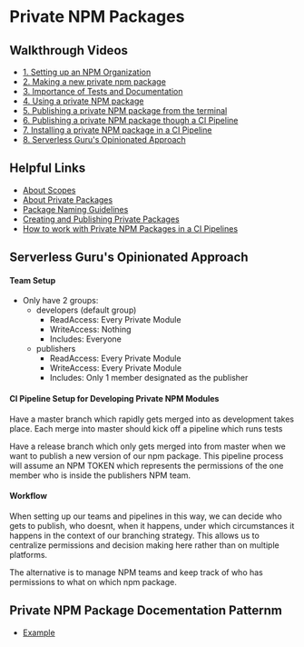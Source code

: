# Private NPM Packages

## Walkthrough Videos
- [1. Setting up an NPM Organization](https://www.loom.com/share/e56fb3cd60bb498695c20bc0b8b812cb)
- [2. Making a new private npm package](https://www.loom.com/share/8a3d05add1884d049bc673d8e8edd4f5)
- [3. Importance of Tests and Documentation](https://www.loom.com/share/55cf94981c23499294e23c370fe187d1)
- [4. Using a private NPM package](https://www.loom.com/share/193db8aacbe84862a3bd8778154cf2b5)
- [5. Publishing a private NPM package from the terminal](https://www.loom.com/share/94611a3481344d418324ea92b8ee2818)
- [6. Publishing a private NPM package though a CI Pipeline](https://www.loom.com/share/526196810d1c4cb1ba21f3d3854fbc52)
- [7. Installing a private NPM package in a CI Pipeline](https://www.loom.com/share/a466160a93704bb2a382d3a558dde0c6)
- [8. Serverless Guru's Opinionated Approach](https://www.loom.com/share/8c6a1ba360774c0c86a75951795e18c8)


## Helpful Links
- [About Scopes](https://docs.npmjs.com/about-scopes)
- [About Private Packages](https://docs.npmjs.com/about-private-packages)
- [Package Naming Guidelines](https://docs.npmjs.com/package-name-guidelines)
- [Creating and Publishing Private Packages](https://docs.npmjs.com/creating-and-publishing-private-packages)
- [How to work with Private NPM Packages in a CI Pipelines](https://docs.npmjs.com/using-private-packages-in-a-ci-cd-workflow)

## Serverless Guru's Opinionated Approach
#### Team Setup
- Only have 2 groups:
    - developers (default group)
        - ReadAccess: Every Private Module
        - WriteAccess: Nothing
        - Includes: Everyone
    - publishers
        - ReadAccess: Every Private Module
        - WriteAccess: Every Private Module
        - Includes: Only 1 member designated as the publisher


#### CI Pipeline Setup for Developing Private NPM Modules
Have a master branch which rapidly gets merged into as development takes place.
Each merge into master should kick off a pipeline which runs tests

Have a release branch which only gets merged into from master when we want to
publish a new version of our npm package. This pipeline process will assume
an NPM TOKEN which represents the permissions of the one member who is inside 
the publishers NPM team. 

#### Workflow
When setting up our teams and pipelines in this way, we can decide who gets to publish, who doesnt, when it happens, under which circumstances it happens in the context of our branching strategy. This allows us to centralize permissions and decision making here rather than on multiple platforms.

The alternative is to manage NPM teams and keep track of who has permissions to what on which npm package.


## Private NPM Package Docementation Patternm

- [Example](./examples/privateNpmPackage/README.md)
